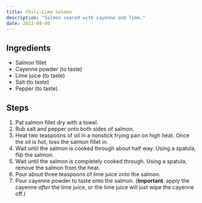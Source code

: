 ```yaml
---
title: Chili-Lime Salmon
description: "Salmon seared with cayenne and lime."
date: 2022-08-08
---
```


## Ingredients

- Salmon fillet
- Cayenne powder (to taste)
- Lime juice (to taste)
- Salt (to taste)
- Pepper (to taste)

## Steps

1. Pat salmon fillet dry with a towel.
2. Rub salt and pepper onto both sides of salmon.
3. Heat two teaspoons of oil in a nonstick frying pan on high heat. Once the oil is hot, toss the salmon fillet in.
4. Wait until the salmon is cooked through about half way. Using a spatula, flip the salmon.
5. Wait until the salmon is completely cooked through. Using a spatula, remove the salmon from the heat.
6. Pour about three teaspoons of lime juice onto the salmon.
7. Pour cayenne powder to taste onto the salmon. (**Important**: apply the cayenne _after_ the lime juice, or the lime juice will just wipe the cayenne off.)
